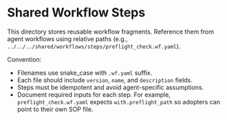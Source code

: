 # Shared Workflow Steps

This directory stores reusable workflow fragments. Reference them from agent
workflows using relative paths (e.g., `../../../shared/workflows/steps/preflight_check.wf.yaml`).

Convention:
- Filenames use snake_case with `.wf.yaml` suffix.
- Each file should include `version`, `name`, and `description` fields.
- Steps must be idempotent and avoid agent-specific assumptions.
- Document required inputs for each step. For example, `preflight_check.wf.yaml`
  expects `with.preflight_path` so adopters can point to their own SOP file.
